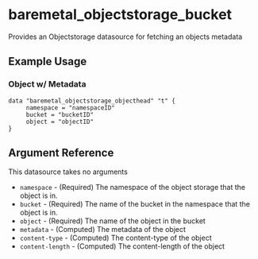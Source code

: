# baremetal\_objectstorage\_bucket

Provides an Objectstorage datasource for fetching an objects metadata

## Example Usage

### Object w/ Metadata

```
data "baremetal_objectstorage_objecthead" "t" {
     namespace = "namespaceID"
     bucket = "bucketID"
     object = "objectID"
}
```

## Argument Reference

This datasource takes no arguments

* `namespace` - (Required) The namespace of the object storage that the object is in.
* `bucket` - (Required) The name of the bucket in the namespace that the object is in.
* `object` - (Required) The name of the object in the bucket
* `metadata` - (Computed) The metadata of the object
* `content-type` - (Computed) The content-type of the object
* `content-length` - (Computed) The content-length of the object
